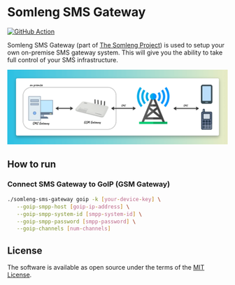 # Somleng SMS Gateway

[![GitHub Action](https://github.com/somleng/sms-gateway/actions/workflows/build.yml/badge.svg)](https://github.com/somleng/sms-gateway/actions)

Somleng SMS Gateway (part of [The Somleng Project](https://github.com/somleng/somleng-project)) is used to setup your own on-premise SMS gateway system.
This will give you the ability to take full control of your SMS infrastructure.

![Somleng SMS Gateway](assets/diagram.png)

## How to run
### Connect SMS Gateway to GoIP (GSM Gateway)
```sh
./somleng-sms-gateway goip -k [your-device-key] \
   --goip-smpp-host [goip-ip-address] \
   --goip-smpp-system-id [smpp-system-id] \
   --goip-smpp-password [smpp-password] \
   --goip-channels [num-channels]
```

## License

The software is available as open source under the terms of the [MIT License](http://opensource.org/licenses/MIT).
